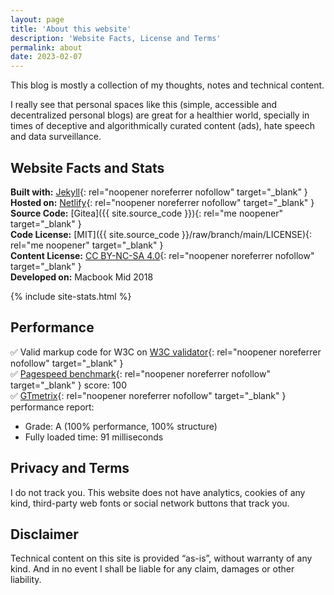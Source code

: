 ```yaml
---
layout: page
title: 'About this website'
description: 'Website Facts, License and Terms'
permalink: about
date: 2023-02-07
---
```


This blog is mostly a collection of my thoughts, notes and technical content.

I really see that personal spaces like this (simple, accessible and decentralized personal blogs) are great for a healthier world, specially in times of deceptive and algorithmically curated content (ads), hate speech and data surveillance.

## Website Facts and Stats

**Built with:** [Jekyll](https://jekyllrb.com){: rel="noopener noreferrer nofollow" target="_blank" }  
**Hosted on:** [Netlify](netlify.com){: rel="noopener noreferrer nofollow" target="_blank" }  
**Source Code:** [Gitea]({{ site.source_code }}){: rel="me noopener" target="_blank" }  
**Code License:** [MIT]({{ site.source_code }}/raw/branch/main/LICENSE){: rel="me noopener" target="_blank" }  
**Content License:** [CC BY-NC-SA 4.0](https://creativecommons.org/licenses/by-nc-sa/4.0/){: rel="noopener noreferrer nofollow" target="_blank" }   
**Developed on:** Macbook Mid 2018  

{% include site-stats.html %}

## Performance

✅ Valid markup code for W3C on [W3C validator](https://validator.w3.org/nu/?doc=https%3A%2F%2Fabf.li%2F){: rel="noopener noreferrer nofollow" target="_blank" }  
✅ [Pagespeed benchmark](https://pagespeed.web.dev/report?url=https%3A%2F%2Fabf.li%2F){: rel="noopener noreferrer nofollow" target="_blank" } score: 100  
✅ [GTmetrix](https://gtmetrix.com){: rel="noopener noreferrer nofollow" target="_blank" } performance report:  
* Grade: A (100% performance, 100% structure)
* Fully loaded time: 91 milliseconds

## Privacy and Terms

I do not track you. This website does not have analytics, cookies of any kind, third-party web fonts or social network buttons that track you.

## Disclaimer

Technical content on this site is provided “as-is”, without warranty of any kind. And in no event I shall be liable for any claim, damages or other liability.